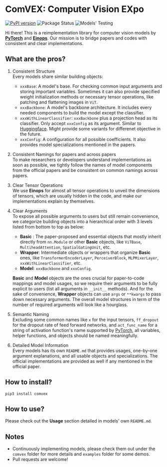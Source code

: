 # ComVEX: Computer Vision EXpo

[![PyPI version](https://img.shields.io/pypi/v/comvex?color=blue)](https://pypi.org/project/comvex/) ![Package Status](https://img.shields.io/pypi/status/comvex) ![Models' Testing](https://img.shields.io/github/workflow/status/blakechi/ComVEX/ComVEX%20Testing)

Hi there! This is a reimplementation library for computer vision models by [**PyTorch**](https://github.com/pytorch/pytorch) and [**Einops**](https://github.com/arogozhnikov/einops). Our mission is to bridge papers and codes with consistent and clear implementations.

## What are the pros?

1. Consistent Structure \
   Every models share similar building objects:

   - `xxxBase`: A model's base. For checking common input arguments and storing important variables. Sometimes it can also provide specified weight initialization methods or necessary tensor operations, like patching and flattening images in `ViT`.
   - `xxxBackbone`: A model's backbone architecture. It includes every needed components to build the model except the classifier.
   - `xxxWithLinearClassifier`: `xxxBackbone` plus a projection head as its classifier. Only accept `xxxConfig` as its argument. Similar to [Huggingface](https://github.com/huggingface). Might provide some variants for differenet objective in the future.
   - `xxxConfig`: A configuration for all possible coefficients. It also provides model specializations mentioned in the papers.

2. Consistent Namings for papers and across papers \
   To make researchers or developers understand implementations as soon as possible, we tightly follow the names of model components from the official papers and be consistent on common namings across papers.

3. Clear Tensor Operations \
   We use **Einops** for almost all tensor operations to unveil the dimensions of tensors, which are usually hidden in the code, and make our implementations explain by themselves.

4. Clear Arguments \
   To expose all possible arguments to users but still remain convenience, we categorize building objects into a hierarchical order with 3 levels listed from bottom to top as below:

   - **Basic** : The paper-proposed and essential objects that mostly inherit directly from `nn.Module` or other **Basic** objects, like `ViTBase`, `MultiheadAttention`, `SpatialGatingUnit`, etc.
   - **Wrapper**: Intermediate objects or wrappers that organize **Basic** ones, like `TransformerEncoderLayer`, `PerceiverBlock`, `MLPMixerLayer`, `xxxWithLinearClassifier`, etc.
   - **Model**: `xxxBackbone` and `xxxConfig`.

   **Basic** and **Model** objects are the ones crucial for paper-to-code mappings and model usages, so we require their arguments to be fully explicit to users (list all arguments in `__init__` methods). And for the sake of convenience, **Wrapper** objects can use `args` or `**kwargs` to pass down necessary arguments. The overall model structures in term of the number of required arguments will look like a hourglass.

5. Semantic Naming \
   Excluding some common names like `x` for the input tensors, `ff_dropout` for the dropout rate of feed forward networks, and `act_func_name` for a string of activation function's name supported by [PyTorch](https://github.com/pytorch/pytorch), all variables, helper functions, and objects should be named meaningfully.

6. Detailed Model Information \
   Every models has its own `README.md` that provides usages, one-by-one argument explanations, and all usable objects and specializations. The official implementations are provided as well if any mentioned in the official paper.

## How to install?

```console
pip3 install comvex
```

## How to use?

Please check out the **Usage** section detailed in models' own `README.md`.

## Notes

- Continuously implementing models, please check them out under the `comvex` folder for more details and `examples` folder for some demos.
- Pull requests are welcome!
